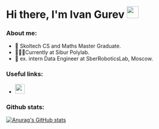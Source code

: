 <h1 align="left">Hi there, I'm Ivan Gurev<a href="https://daniilshat.ru/" target="_blank"></a> 
<img src="https://github.com/blackcater/blackcater/raw/main/images/Hi.gif" height="32"/></h1>
<h3 align="left">About me:</h3>
<ul>
  <li>🌻 Skoltech CS and Maths Master Graduate.</li>
  <li>👨🏻‍💻Currently at Sibur Polylab.</li>
  <li>🐼 ex. intern Data Engineer at SberRoboticsLab, Moscow.</li>
</ul>

<h3 align="left">Useful links:</h3>
<ul>
  <li><a href="https://t.me/fiesta_xxl"><img src="https://img.shields.io/badge/Telegram-2CA5E0?style=for-the-badge&logo=telegram&logoColor=white" height="26"></a></li>
</ul>

<h3 align="left">Github stats:</h3>


[![Anurag's GitHub stats](https://github-readme-stats.vercel.app/api?username=fiestaxxl)](https://github.com/anuraghazra/github-readme-stats)
